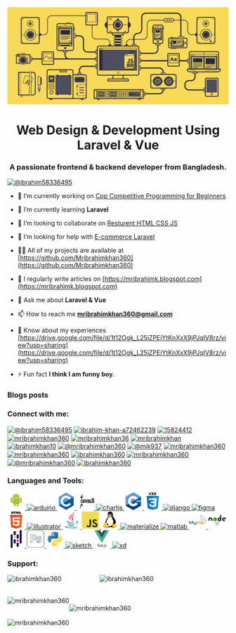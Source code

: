 <img src="assets/banner-1.gif">
<h1 align="center">Web Design & Development Using Laravel & Vue</h1>
<h3 align="center">A passionate frontend & backend developer from Bangladesh.</h3>

<p align="left"> <a href="https://twitter.com/@ibrahim58336495" target="blank"><img src="https://img.shields.io/twitter/follow/@ibrahim58336495?logo=twitter&style=for-the-badge" alt="@ibrahim58336495" /></a> </p>

- 🔭 I’m currently working on [Cpp Competitive Programming for Beginners](https://github.com/Mribrahimkhan360/cpp-competitive-programming-for-beginners)

- 🌱 I’m currently learning **Laravel**

- 👯 I’m looking to collaborate on [Resturent HTML CSS JS](https://github.com/Mribrahimkhan360/CoResturent)

- 🤝 I’m looking for help with [E-commerce Laravel](https://github.com/Mribrahimkhan360/ecom-batch4)

- 👨‍💻 All of my projects are available at [https://github.com/Mribrahimkhan360](https://github.com/Mribrahimkhan360)

- 📝 I regularly write articles on [https://mribrahimk.blogspot.com](https://mribrahimk.blogspot.com)

- 💬 Ask me about **Laravel & Vue**

- 📫 How to reach me **mribrahimkhan360@gmail.com**

- 📄 Know about my experiences [https://drive.google.com/file/d/1t12Ogk_L25iZPEjYtKnXxX9jPJqIV8rz/view?usp=sharing](https://drive.google.com/file/d/1t12Ogk_L25iZPEjYtKnXxX9jPJqIV8rz/view?usp=sharing)

- ⚡ Fun fact **I think I am funny boy.**



### Blogs posts
<!-- BLOG-POST-LIST:START -->
<!-- BLOG-POST-LIST:END -->

<h3 align="left">Connect with me:</h3>
<p align="left">
<a href="https://twitter.com/@ibrahim58336495" target="blank"><img align="center" src="https://raw.githubusercontent.com/rahuldkjain/github-profile-readme-generator/master/src/images/icons/Social/twitter.svg" alt="@ibrahim58336495" height="30" width="40" /></a>
<a href="https://linkedin.com/in/ibrahim-khan-a72462239" target="blank"><img align="center" src="https://raw.githubusercontent.com/rahuldkjain/github-profile-readme-generator/master/src/images/icons/Social/linked-in-alt.svg" alt="ibrahim-khan-a72462239" height="30" width="40" /></a>
<a href="https://stackoverflow.com/users/15824412" target="blank"><img align="center" src="https://raw.githubusercontent.com/rahuldkjain/github-profile-readme-generator/master/src/images/icons/Social/stack-overflow.svg" alt="15824412" height="30" width="40" /></a>
<a href="https://codesandbox.com/mribrahimkhan360" target="blank"><img align="center" src="https://raw.githubusercontent.com/rahuldkjain/github-profile-readme-generator/master/src/images/icons/Social/codesandbox.svg" alt="mribrahimkhan360" height="30" width="40" /></a>
<a href="https://fb.com/mribrahimkhan36" target="blank"><img align="center" src="https://raw.githubusercontent.com/rahuldkjain/github-profile-readme-generator/master/src/images/icons/Social/facebook.svg" alt="mribrahimkhan36" height="30" width="40" /></a>
<a href="https://dribbble.com/mribrahimkhan" target="blank"><img align="center" src="https://raw.githubusercontent.com/rahuldkjain/github-profile-readme-generator/master/src/images/icons/Social/dribbble.svg" alt="mribrahimkhan" height="30" width="40" /></a>
<a href="https://www.behance.net/ibrahimkhan10" target="blank"><img align="center" src="https://raw.githubusercontent.com/rahuldkjain/github-profile-readme-generator/master/src/images/icons/Social/behance.svg" alt="ibrahimkhan10" height="30" width="40" /></a>
<a href="https://medium.com/@mribrahimkhan360" target="blank"><img align="center" src="https://raw.githubusercontent.com/rahuldkjain/github-profile-readme-generator/master/src/images/icons/Social/medium.svg" alt="@mribrahimkhan360" height="30" width="40" /></a>
<a href="https://www.youtube.com/channel/UCVEIamHMjotaOpZkuekQ1-w" target="blank"><img align="center" src="https://raw.githubusercontent.com/rahuldkjain/github-profile-readme-generator/master/src/images/icons/Social/youtube.svg" alt="@mik937" height="30" width="40" /></a>
<a href="https://www.codechef.com/users/mribrahimkhan360" target="blank"><img align="center" src="https://cdn.jsdelivr.net/npm/simple-icons@3.1.0/icons/codechef.svg" alt="mribrahimkhan360" height="30" width="40" /></a>
<a href="https://www.hackerrank.com/mribrahimkhan360" target="blank"><img align="center" src="https://raw.githubusercontent.com/rahuldkjain/github-profile-readme-generator/master/src/images/icons/Social/hackerrank.svg" alt="mribrahimkhan360" height="30" width="40" /></a>
<a href="https://codeforces.com/profile/ibrahimkhan360" target="blank"><img align="center" src="https://raw.githubusercontent.com/rahuldkjain/github-profile-readme-generator/master/src/images/icons/Social/codeforces.svg" alt="ibrahimkhan360" height="30" width="40" /></a>
<a href="https://www.leetcode.com/mribrahimkhan360" target="blank"><img align="center" src="https://raw.githubusercontent.com/rahuldkjain/github-profile-readme-generator/master/src/images/icons/Social/leet-code.svg" alt="mribrahimkhan360" height="30" width="40" /></a>
<a href="https://www.hackerearth.com/@mribrahimkhan360" target="blank"><img align="center" src="https://raw.githubusercontent.com/rahuldkjain/github-profile-readme-generator/master/src/images/icons/Social/hackerearth.svg" alt="@mribrahimkhan360" height="30" width="40" /></a>
<a href="https://www.topcoder.com/members/ibrahimkhan360" target="blank"><img align="center" src="https://raw.githubusercontent.com/rahuldkjain/github-profile-readme-generator/master/src/images/icons/Social/topcoder.svg" alt="ibrahimkhan360" height="30" width="40" /></a>
</p>

<h3 align="left">Languages and Tools:</h3>
<p align="left"> <a href="https://developer.android.com" target="_blank" rel="noreferrer"> <img src="https://raw.githubusercontent.com/devicons/devicon/master/icons/android/android-original-wordmark.svg" alt="android" width="40" height="40"/> </a> <a href="https://www.arduino.cc/" target="_blank" rel="noreferrer"> <img src="https://cdn.worldvectorlogo.com/logos/arduino-1.svg" alt="arduino" width="40" height="40"/> </a> <a href="https://www.cprogramming.com/" target="_blank" rel="noreferrer"> <img src="https://raw.githubusercontent.com/devicons/devicon/master/icons/c/c-original.svg" alt="c" width="40" height="40"/> </a> <a href="https://canvasjs.com" target="_blank" rel="noreferrer"> <img src="https://raw.githubusercontent.com/Hardik0307/Hardik0307/master/assets/canvasjs-charts.svg" alt="canvasjs" width="40" height="40"/> </a> <a href="https://www.chartjs.org" target="_blank" rel="noreferrer"> <img src="https://www.chartjs.org/media/logo-title.svg" alt="chartjs" width="40" height="40"/> </a> <a href="https://www.w3schools.com/cpp/" target="_blank" rel="noreferrer"> <img src="https://raw.githubusercontent.com/devicons/devicon/master/icons/cplusplus/cplusplus-original.svg" alt="cplusplus" width="40" height="40"/> </a> <a href="https://www.w3schools.com/css/" target="_blank" rel="noreferrer"> <img src="https://raw.githubusercontent.com/devicons/devicon/master/icons/css3/css3-original-wordmark.svg" alt="css3" width="40" height="40"/> </a> <a href="https://www.djangoproject.com/" target="_blank" rel="noreferrer"> <img src="https://cdn.worldvectorlogo.com/logos/django.svg" alt="django" width="40" height="40"/> </a> <a href="https://www.figma.com/" target="_blank" rel="noreferrer"> <img src="https://www.vectorlogo.zone/logos/figma/figma-icon.svg" alt="figma" width="40" height="40"/> </a> <a href="https://www.w3.org/html/" target="_blank" rel="noreferrer"> <img src="https://raw.githubusercontent.com/devicons/devicon/master/icons/html5/html5-original-wordmark.svg" alt="html5" width="40" height="40"/> </a> <a href="https://www.adobe.com/in/products/illustrator.html" target="_blank" rel="noreferrer"> <img src="https://www.vectorlogo.zone/logos/adobe_illustrator/adobe_illustrator-icon.svg" alt="illustrator" width="40" height="40"/> </a> <a href="https://www.java.com" target="_blank" rel="noreferrer"> <img src="https://raw.githubusercontent.com/devicons/devicon/master/icons/java/java-original.svg" alt="java" width="40" height="40"/> </a> <a href="https://developer.mozilla.org/en-US/docs/Web/JavaScript" target="_blank" rel="noreferrer"> <img src="https://raw.githubusercontent.com/devicons/devicon/master/icons/javascript/javascript-original.svg" alt="javascript" width="40" height="40"/> </a> <a href="https://www.linux.org/" target="_blank" rel="noreferrer"> <img src="https://raw.githubusercontent.com/devicons/devicon/master/icons/linux/linux-original.svg" alt="linux" width="40" height="40"/> </a> <a href="https://materializecss.com/" target="_blank" rel="noreferrer"> <img src="https://raw.githubusercontent.com/prplx/svg-logos/5585531d45d294869c4eaab4d7cf2e9c167710a9/svg/materialize.svg" alt="materialize" width="40" height="40"/> </a> <a href="https://www.mathworks.com/" target="_blank" rel="noreferrer"> <img src="https://upload.wikimedia.org/wikipedia/commons/2/21/Matlab_Logo.png" alt="matlab" width="40" height="40"/> </a> <a href="https://www.mysql.com/" target="_blank" rel="noreferrer"> <img src="https://raw.githubusercontent.com/devicons/devicon/master/icons/mysql/mysql-original-wordmark.svg" alt="mysql" width="40" height="40"/> </a> <a href="https://nodejs.org" target="_blank" rel="noreferrer"> <img src="https://raw.githubusercontent.com/devicons/devicon/master/icons/nodejs/nodejs-original-wordmark.svg" alt="nodejs" width="40" height="40"/> </a> <a href="https://pandas.pydata.org/" target="_blank" rel="noreferrer"> <img src="https://raw.githubusercontent.com/devicons/devicon/2ae2a900d2f041da66e950e4d48052658d850630/icons/pandas/pandas-original.svg" alt="pandas" width="40" height="40"/> </a> <a href="https://www.photoshop.com/en" target="_blank" rel="noreferrer"> <img src="https://raw.githubusercontent.com/devicons/devicon/master/icons/photoshop/photoshop-line.svg" alt="photoshop" width="40" height="40"/> </a> <a href="https://www.python.org" target="_blank" rel="noreferrer"> <img src="https://raw.githubusercontent.com/devicons/devicon/master/icons/python/python-original.svg" alt="python" width="40" height="40"/> </a> <a href="https://www.sketch.com/" target="_blank" rel="noreferrer"> <img src="https://www.vectorlogo.zone/logos/sketchapp/sketchapp-icon.svg" alt="sketch" width="40" height="40"/> </a> <a href="https://vuejs.org/" target="_blank" rel="noreferrer"> <img src="https://raw.githubusercontent.com/devicons/devicon/master/icons/vuejs/vuejs-original-wordmark.svg" alt="vuejs" width="40" height="40"/> </a> <a href="https://www.adobe.com/products/xd.html" target="_blank" rel="noreferrer"> <img src="https://cdn.worldvectorlogo.com/logos/adobe-xd.svg" alt="xd" width="40" height="40"/> </a> </p>


<h3 align="left">Support:</h3>
<p><a href="https://www.buymeacoffee.com/ibrahimkhan360"> <img align="left" src="https://cdn.buymeacoffee.com/buttons/v2/default-yellow.png" height="50" width="210" alt="ibrahimkhan360" /></a><a href="https://ko-fi.com/ibrahimkhan360"> <img align="left" src="https://cdn.ko-fi.com/cdn/kofi3.png?v=3" height="50" width="210" alt="ibrahimkhan360" /></a></p><br><br>


<p><img align="left" src="https://github-readme-stats.vercel.app/api/top-langs?username=mribrahimkhan360&show_icons=true&locale=en&layout=compact" alt="mribrahimkhan360" /></p>

<p>&nbsp;<img align="center" src="https://github-readme-stats.vercel.app/api?username=mribrahimkhan360&show_icons=true&locale=en" alt="mribrahimkhan360" /></p>

<p><img align="center" src="https://github-readme-streak-stats.herokuapp.com/?user=mribrahimkhan360&" alt="mribrahimkhan360" /></p>

